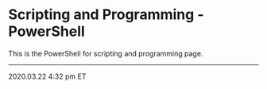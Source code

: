 # Scripting and Programming - PowerShell

This is the PowerShell for scripting and programming page.

<hr class="tight">
<p class="timestamp">2020.03.22 4:32 pm ET</p>
